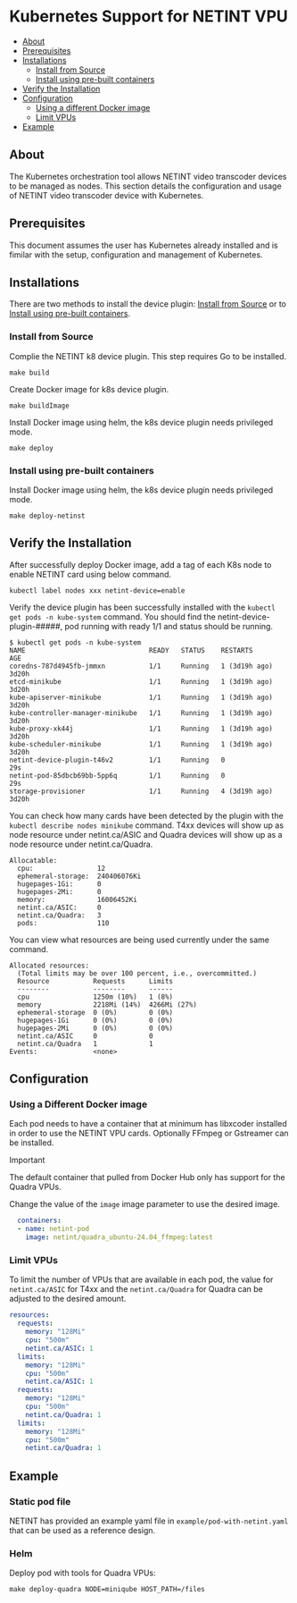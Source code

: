 # Kubernetes Support for NETINT VPU


  - [About](#about)
  - [Prerequisites](#prerequisites)
  - [Installations](#installations)
    - [Install from Source](#install-from-source)
    - [Install using pre-built containers](#install-using-pre-built-containers)
  - [Verify the Installation](#verify-the-installation)
  - [Configuration](#configuration)
    - [Using a different Docker image](#using-a-different-docker-image)
    - [Limit VPUs](#limit-vpus)
  - [Example](#example)


## About
The Kubernetes orchestration tool allows NETINT video transcoder devices to be managed as nodes. This section details the configuration and usage of NETINT video transcoder device with Kubernetes.

## Prerequisites

This document assumes the user has Kubernetes already installed and is fimilar with the setup, configuration and management of Kubernetes.

## Installations

There are two methods to install the device plugin: [Install from Source](Install-from-Source) or to [Install using pre-built containers](Install-using-pre-built-containers).

### Install from Source

Complie the NETINT k8 device plugin. This step requires Go to be installed.
```
make build
```
Create Docker image for k8s device plugin.
```
make buildImage
```
Install Docker image using helm, the k8s device plugin needs privileged mode.
```
make deploy         
```

### Install using pre-built containers

Install Docker image using helm, the k8s device plugin needs privileged mode.
```
make deploy-netinst
```

## Verify the Installation

After successfully deploy Docker image, add a tag of each K8s node to enable NETINT card using below command.
```
kubectl label nodes xxx netint-device=enable
```

Verify the device plugin has been successfully installed with the `kubectl get pods -n kube-system` command. You should find the netint-device-plugin-#####, pod running with ready 1/1 and status should be running. 

```
$ kubectl get pods -n kube-system
NAME                               READY   STATUS    RESTARTS        AGE
coredns-787d4945fb-jmmxn           1/1     Running   1 (3d19h ago)   3d20h
etcd-minikube                      1/1     Running   1 (3d19h ago)   3d20h
kube-apiserver-minikube            1/1     Running   1 (3d19h ago)   3d20h
kube-controller-manager-minikube   1/1     Running   1 (3d19h ago)   3d20h
kube-proxy-xk44j                   1/1     Running   1 (3d19h ago)   3d20h
kube-scheduler-minikube            1/1     Running   1 (3d19h ago)   3d20h
netint-device-plugin-t46v2         1/1     Running   0               29s
netint-pod-85dbcb69bb-5pp6q        1/1     Running   0               29s
storage-provisioner                1/1     Running   4 (3d19h ago)   3d20h
```

You can check how many cards have been detected by the plugin with the `kubectl describe nodes minikube` command. T4xx devices will show up as node resource under netint.ca/ASIC and Quadra devices will show up as a node resource under netint.ca/Quadra.

```
Allocatable:
  cpu:                12
  ephemeral-storage:  240406076Ki
  hugepages-1Gi:      0
  hugepages-2Mi:      0
  memory:             16006452Ki
  netint.ca/ASIC:     0
  netint.ca/Quadra:   3
  pods:               110
```

You can view what resources are being used currently under the same command.

```
Allocated resources:
  (Total limits may be over 100 percent, i.e., overcommitted.)
  Resource           Requests      Limits
  --------           --------      ------
  cpu                1250m (10%)   1 (8%)
  memory             2218Mi (14%)  4266Mi (27%)
  ephemeral-storage  0 (0%)        0 (0%)
  hugepages-1Gi      0 (0%)        0 (0%)
  hugepages-2Mi      0 (0%)        0 (0%)
  netint.ca/ASIC     0             0
  netint.ca/Quadra   1             1
Events:              <none>
```

## Configuration

### Using a Different Docker image

Each pod needs to have a container that at minimum has libxcoder installed in order to use the NETINT VPU cards. Optionally FFmpeg or Gstreamer can be installed.

> [!IMPORTANT]
> The default container that pulled from Docker Hub only has support for the Quadra VPUs.

Change the value of the `image` image parameter to use the desired image.

```yml
  containers:
  - name: netint-pod
    image: netint/quadra_ubuntu-24.04_ffmpeg:latest
```

### Limit VPUs

To limit the number of VPUs that are available in each pod, the value for `netint.ca/ASIC` for T4xx and the `netint.ca/Quadra` for Quadra can be adjusted to the desired amount.

```yml
resources:
  requests:
    memory: "128Mi"
    cpu: "500m"
    netint.ca/ASIC: 1
  limits:
    memory: "128Mi"
    cpu: "500m"
    netint.ca/ASIC: 1
  requests:
    memory: "128Mi"
    cpu: "500m"
    netint.ca/Quadra: 1
  limits:
    memory: "128Mi"
    cpu: "500m"
    netint.ca/Quadra: 1
```


## Example

### Static pod file

NETINT has provided an example yaml file in `example/pod-with-netint.yaml` that can be used as a reference design.

### Helm

Deploy pod with tools for Quadra VPUs:
```
make deploy-quadra NODE=miniqube HOST_PATH=/files
```
